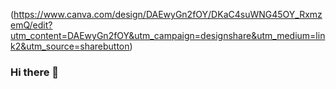 (https://www.canva.com/design/DAEwyGn2fOY/DKaC4suWNG45OY_RxmzemQ/edit?utm_content=DAEwyGn2fOY&utm_campaign=designshare&utm_medium=link2&utm_source=sharebutton)
### Hi there 👋

<!--
**Gabot3ck/Gabot3ck** is a ✨ _special_ ✨ repository because its `README.md` (this file) appears on your GitHub profile.

Here are some ideas to get you started:

- 🔭 I’m currently working on ...
- 🌱 I’m currently learning ...
- 👯 I’m looking to collaborate on ...
- 🤔 I’m looking for help with ...
- 💬 Ask me about ...
- 📫 How to reach me: ...
- 😄 Pronouns: ...
- ⚡ Fun fact: ...
-->
